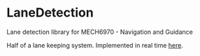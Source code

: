 # LaneDetection
Lane detection library for MECH6970 - Navigation and Guidance

Half of a lane keeping system. Implemented in real time [here](https://www.youtube.com/watch?v=Yo4i0Y9WWdU&feature=youtu.be).
